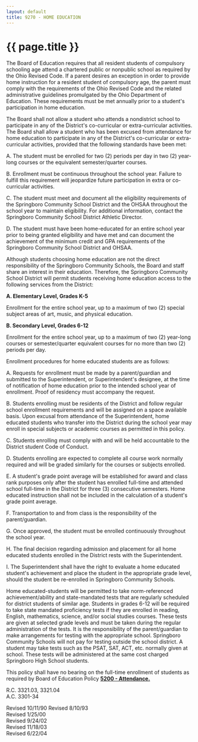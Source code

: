 ```yaml
---
layout: default
title: 9270 - HOME EDUCATION
---
```


{{ page.title }}
================

The Board of Education requires that all resident students of compulsory
schooling age attend a chartered public or nonpublic school as required
by the Ohio Revised Code. If a parent desires an exception in order to
provide home instruction for a resident student of compulsory age, the
parent must comply with the requirements of the Ohio Revised Code and
the related administrative guidelines promulgated by the Ohio Department
of Education. These requirements must be met annually prior to a
student's participation in home education.

The Board shall not allow a student who attends a nondistrict school to
participate in any of the District's co-curricular or extra-curricular
activities. The Board shall allow a student who has been excused from
attendance for home education to participate in any of the District's
co-curricular or extra-curricular activities, provided that the
following standards have been met:

A. The student must be enrolled for two (2) periods per day in two (2)
year-long courses or the equivalent semester/quarter courses.

B. Enrollment must be continuous throughout the school year. Failure to
fulfill this requirement will jeopardize future participation in extra
or co-curricular activities.

C. The student must meet and document all the eligibility requirements
of the Springboro Community School District and the OHSAA throughout the
school year to maintain eligibility. For additional information, contact
the Springboro Community School District Athletic Director.

D. The student must have been home-educated for an entire school year
prior to being granted eligibility and have met and can document the
achievement of the minimum credit and GPA requirements of the Springboro
Community School District and OHSAA.

Although students choosing home education are not the direct
responsibility of the Springboro Community Schools, the Board and staff
share an interest in their education. Therefore, the Springboro
Community School District will permit students receiving home education
access to the following services from the District:

**A. Elementary Level, Grades K-5**

Enrollment for the entire school year, up to a maximum of two (2)
special subject areas of art, music, and physical education.

**B. Secondary Level, Grades 6-12**

Enrollment for the entire school year, up to a maximum of two (2)
year-long courses or semester/quarter equivalent courses for no more
than two (2) periods per day.

Enrollment procedures for home educated students are as follows:

A. Requests for enrollment must be made by a parent/guardian and
submitted to the Superintendent, or Superintendent's designee, at the
time of notification of home education prior to the intended school year
of enrollment. Proof of residency must accompany the request.

B. Students enrolling must be residents of the District and follow
regular school enrollment requirements and will be assigned on a space
available basis. Upon excusal from attendance of the Superintendent,
home educated students who transfer into the District during the school
year may enroll in special subjects or academic courses as permitted in
this policy.

C. Students enrolling must comply with and will be held accountable to
the District student Code of Conduct.

D. Students enrolling are expected to complete all course work normally
required and will be graded similarly for the courses or subjects
enrolled.

E. A student's grade point average will be established for award and
class rank purposes only after the student has enrolled full-time and
attended school full-time in the District for three (3) consecutive
semesters. Home educated instruction shall not be included in the
calculation of a student's grade point average.

F. Transportation to and from class is the responsibility of the
parent/guardian.

G. Once approved, the student must be enrolled continuously throughout
the school year.

H. The final decision regarding admission and placement for all home
educated students enrolled in the District rests with the
Superintendent.

I. The Superintendent shall have the right to evaluate a home educated
student's achievement and place the student in the appropriate grade
level, should the student be re-enrolled in Springboro Community
Schools.

Home educated-students will be permitted to take norm-referenced
achievement/ability and state-mandated tests that are regularly
scheduled for district students of similar age. Students in grades 6-12
will be required to take state mandated proficiency tests if they are
enrolled in reading, English, mathematics, science, and/or social
studies courses. These tests are given at selected grade levels and must
be taken during the regular administration of the tests. It is the
responsibility of the parent/guardian to make arrangements for testing
with the appropriate school. Springboro Community Schools will not pay
for testing outside the school district. A student may take tests such
as the PSAT, SAT, ACT, etc. normally given at school. These tests will
be administered at the same cost charged Springboro High School
students.

This policy shall have no bearing on the full-time enrollment of
students as required by Board of Education Policy [**5200 -
Attendance.**](po5200.md)

R.C. 3321.03, 3321.04   
A.C. 3301-34

Revised 10/11/90
Revised 8/10/93   
Revised 1/25/00   
Revised 9/24/02    
Revised 11/18/03   
Revised 6/22/04   
